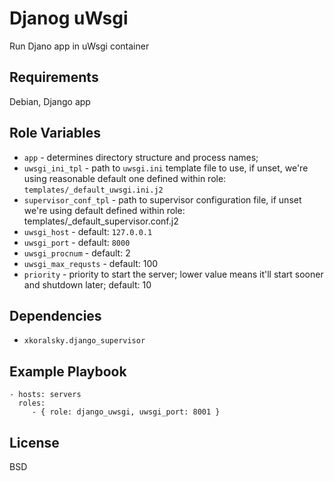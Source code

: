 Djanog uWsgi
============

Run Djano app in uWsgi container

Requirements
------------

Debian, Django app

Role Variables
--------------

- `app` - determines directory structure and process names;
- `uwsgi_ini_tpl` - path to `uwsgi.ini` template file to use, if unset, we're using
    reasonable default one defined within role: `templates/_default_uwsgi.ini.j2`
- `supervisor_conf_tpl` - path to supervisor configuration file, if unset we're using
    default defined within role: templates/_default_supervisor.conf.j2
- `uwsgi_host` - default: `127.0.0.1`
- `uwsgi_port` - default: `8000`
- `uwsgi_procnum` - default: 2
- `uwsgi_max_requsts` - default: 100
- `priority`  - priority to start the server; lower value means it'll start sooner and shutdown later; default: 10

Dependencies
------------

- `xkoralsky.django_supervisor`

Example Playbook
----------------

    - hosts: servers
      roles:
         - { role: django_uwsgi, uwsgi_port: 8001 }

License
-------

BSD
